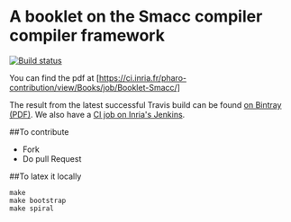 # A booklet on the Smacc compiler compiler framework

[![Build status][badge]][travis]

[travis]: https://travis-ci.org/SquareBracketAssociates/Booklet-Smacc
[badge]: https://travis-ci.org/SquareBracketAssociates/Booklet-Smacc.svg?branch=master

You can find the pdf at [https://ci.inria.fr/pharo-contribution/view/Books/job/Booklet-Smacc/]

The result from the latest successful Travis build can be found [on Bintray (PDF)](https://bintray.com/squarebracketassociates/wip/download_file?file_path=smacc-wip.pdf).
We also have a [CI job on Inria's Jenkins](https://ci.inria.fr/pharo-contribution/view/Books/job/Booklet-Smacc/).


##To contribute

- Fork
- Do pull Request 

##To latex it locally

```
make
make bootstrap
make spiral
```
